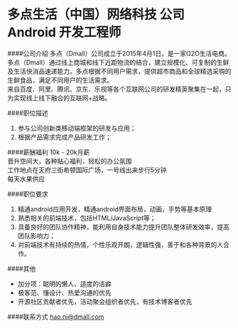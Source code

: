 多点生活（中国）网络科技 公司 Android 开发工程师
==========
####公司介绍
多点（Dmall）公司成立于2015年4月1日，是一家O2O生活电商。多点（Dmall）通过线上商城和线下近距物流的结合，建立规模化、可复制的生鲜及生活快消品速递能力。多点根据不同用户需求，提供超市商品和全球精选采购的生鲜食品，满足不同用户的生活需求。  
来自百度、阿里、腾讯、京东、乐视等各个互联网公司的研发精英聚集在一起，只为实现线上线下融合的互联网+战略。  

####职位描述
1. 参与公司创新类移动端框架的研发与应用；   
2. 根据产品需求完成产品研发工作；  

####薪酬福利
10k - 20k月薪  
晋升空间大，各种贴心福利，轻松的办公氛围  
工作地点在天府三街希顿国际广场，一号线出来步行5分钟  
每天水果供应  

####职位要求
1. 精通android应用开发，精通android界面布局，动画，手势等基本原理
2. 熟悉相关的前端技术，包括HTML/JavaScript等；
3. 具备良好的团队协作精神，能利用自身技术能力提升团队整体研发效率，提高团队影响力； 
4. 对前端技术有持续的热情，个性乐观开朗，逻辑性强，善于和各种背景的人合作。

####其他
- 加分项：聪明的懒人、适度的洁癖
- 极客范、懂设计、热爱沟通的优先
- 开源社区贡献者优先，活动聚会组织者优先，有技术博客者优先

####联系方式
[hao.ni@dmall.com](mailto:hao.ni@dmall.com)
